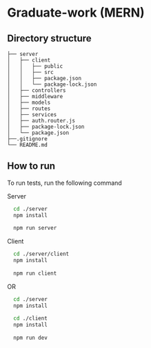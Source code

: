 # Graduate-work (MERN)

## Directory structure

```
├── server
│   ├── client
│   │   ├── public
│   │   ├── src
│   │   ├── package.json 
│   │   └── package-lock.json
│   ├── controllers
│   ├── middleware
│   ├── models
│   ├── routes
│   ├── services
│   ├── auth.router.js
│   ├── package-lock.json
│   └── package.json 
├──.gitignore
└── README.md
```

## How to run 

To run tests, run the following command

Server

```bash
  cd ./server
  npm install
  
  npm run server 
```

Client

```bash
  cd ./server/client
  npm install
  
  npm run client 
```
OR

```bash
  cd ./server
  npm install
  
  cd ./client
  npm install
  
  npm run dev
```